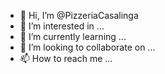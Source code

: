 - 👋 Hi, I’m @PizzeriaCasalinga
- 👀 I’m interested in ...
- 🌱 I’m currently learning ...
- 💞️ I’m looking to collaborate on ...
- 📫 How to reach me ...

<!---
PizzeriaCasalinga/PizzeriaCasalinga is a ✨ special ✨ repository because its `README.md` (this file) appears on your GitHub profile.
You can click the Preview link to take a look at your changes.
--->
